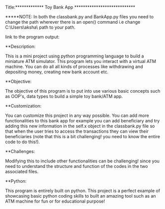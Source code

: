 Title:*************  Toy Bank App  ****************************

*****NOTE: In both the classbank.py and BankApp.py files you need to change the path wherever there is an open() command i.e change C:\\Users\\aksha\\ path to your path.


link to the program output: 

**Description:

This is a mini project using python programming language to build a miniature ATM simulator. This program lets you interact with a virtual ATM machine. You can do all all kinds of processes like withdrawing and depositing money, creating new bank account etc.

**Objective:

The objective of this program is to put into use various basic concepts such as OOP's, data types to build a simple toy bank/ATM app. 

**Customization:

You can customize this project in any way possible. You can add more functionalities to this bank app for example you can add beneficiary and try adding this new information in the self.x object in the classbank.py file so that when the user tries to access the transactions they can view their beneficiaries (note that this is a bit challenging! you need to know the entire code to do this!).



**Challenges: 

Modifying this to include other functionalities can be challenging! since you need to understand the structure and function of the codes in the two associated files.


**Python: 

This program is entirely built on python. This project is a perfect example of showcasing basic python coding skills to built an amazing tool such as an ATM machine for fun or for educational purpose!
